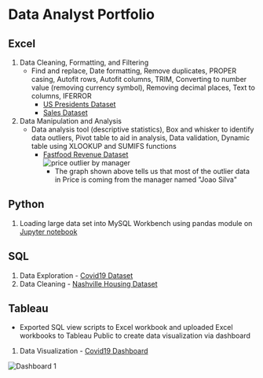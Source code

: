 # Data Analyst Portfolio

## Excel
1. Data Cleaning, Formatting, and Filtering
   - Find and replace, Date formatting, Remove duplicates, PROPER casing, Autofit rows, Autofit columns, TRIM, Converting to number value (removing currency symbol), Removing decimal places, Text to columns, IFERROR
      - [US Presidents Dataset](https://github.com/annakatrinatejero/portfolio/blob/main/Excel%20-%20Data%20Cleaning%20(US%20Presidents%20Dataset).xlsx)
      - [Sales Dataset](https://github.com/annakatrinatejero/portfolio/blob/cff30c5fc55ab29dae9d3cbd074ccae02f8625af/Excel%20-%20Data%20Cleaning%20(Sales%20Dataset).xlsx)
2. Data Manipulation and Analysis
   - Data analysis tool (descriptive statistics), Box and whisker to identify data outliers, Pivot table to aid in analysis, Data validation, Dynamic table using XLOOKUP and SUMIFS functions
      - [Fastfood Revenue Dataset](https://github.com/annakatrinatejero/portfolio/blob/5d12d5e375bb4cc534b669976c06ffd36fc85729/Excel%20-%20Data%20Transformation%20and%20Analysis%20(Fastfood%20Revenue%20Dataset).xlsx)  
![price outlier by manager](https://github.com/annakatrinatejero/portfolio/assets/166871954/a4ca42ae-689f-4c1f-9d74-a99a701fab24)
         - The graph shown above tells us that most of the outlier data in Price is coming from the manager named "Joao Silva"

## Python
1. Loading large data set into MySQL Workbench using pandas module on [Jupyter notebook](https://github.com/annakatrinatejero/portfolio/blob/14182031a187eb13264603a18d98969d1e7c9b21/CovidDeaths.ipynb)

## SQL
1. Data Exploration - [Covid19 Dataset](https://github.com/annakatrinatejero/portfolio/blob/26b2f0e7947ddc481a08dc7743b5c4f6d3e0ea8e/coviddeaths.sql)
2. Data Cleaning - [Nashville Housing Dataset]()

## Tableau
- Exported SQL view scripts to Excel workbook and uploaded Excel workbooks to Tableau Public to create data visualization via dashboard
1. Data Visualization - [Covid19 Dashboard](https://public.tableau.com/shared/TFDZYNNZT?:display_count=n&:origin=viz_share_link)


![Dashboard 1](https://github.com/annakatrinatejero/portfolio/assets/166871954/274fde37-e9ee-4d64-a3bf-01b64efb52a7)



